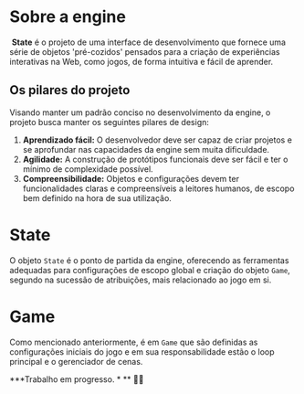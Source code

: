 # Sobre a engine

​	**State** é o projeto de uma interface de desenvolvimento que fornece uma série de objetos 'pré-cozidos' pensados para a criação de experiências interativas na Web, como jogos, de forma intuitiva e fácil de aprender.


## Os pilares do projeto

Visando manter um padrão conciso no desenvolvimento da engine, o projeto busca manter os seguintes pilares de design:

1. **Aprendizado fácil:** O desenvolvedor deve ser capaz de criar projetos e se aprofundar nas capacidades da engine sem muita dificuldade.
2. **Agilidade:** A construção de protótipos funcionais deve ser fácil e ter o mínimo de complexidade possível.
3. **Compreensibilidade:** Objetos e configurações devem ter funcionalidades claras e compreensíveis a leitores humanos, de escopo bem definido na hora de sua utilização.

# State

O objeto `State` é o ponto de partida da engine, oferecendo as ferramentas adequadas para configurações de escopo global e criação do objeto `Game`, segundo na sucessão de atribuições, mais relacionado ao jogo em si.

# Game

Como mencionado anteriormente, é em `Game` que são definidas as configurações iniciais do jogo e em sua responsabilidade estão o loop principal e o gerenciador de cenas.

***Trabalho em progresso. * ** 👷‍♂️

<!--

# Documentação

Documentação referente à biblioteca de uma engine para programação de jogos e outras experiências virtuais. O código-fonte deste programa programa é escrito utilizando apenas **JavaScript puro**, disponível nas distribuições ECMAScript até o modelo ES6, especificamente para navegadores Web.





## Diretórios

Este trecho trata da descrição dos diretórios do projeto e suas respectivas atribuições na construção da biblioteca.

### `/engine`
​	Corresponde aos elementos essenciais da biblioteca, que descrevem estruturas básicas e atributos utilizados na construção das experiências que a engine é capaz de promover.

### `/game`

​	Contém os itens utilizados no desenvolvimento do jogo atual, com configurações globais, objetos e a definição de cenas. Nele estão contidos os subdiretórios: `scenes`.

1. **/game/scenes**

   Considerando a perspectiva de uma engine de jogos, definimos como "cenas" as abstrações de diferentes cenários em um jogo.

